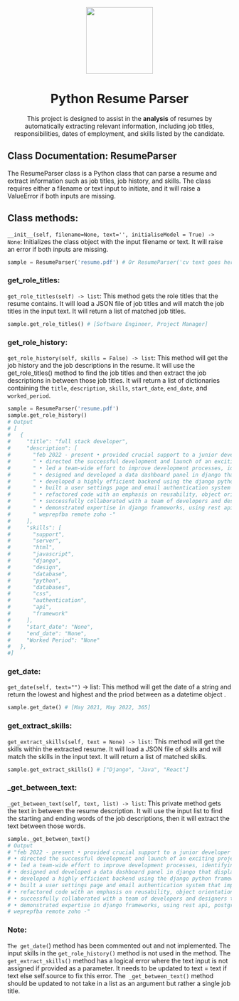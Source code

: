<p align="center">
  <img src="https://i.imgur.com/hm20RaC.png" width="150">
  <h1 align="center">Python Resume Parser</h1>
  
  <p align="center"> This project is designed to assist in the <b>analysis</b> of resumes by automatically extracting relevant information, including job titles, responsibilities, dates of employment, and skills listed by the candidate.
<p>



</p>

## Class Documentation: ResumeParser

The ResumeParser class is a Python class that can parse a resume and extract information such as job titles, job history, and skills. The class requires either a filename or text input to initiate, and it will raise a ValueError if both inputs are missing.


## Class methods: 
`__init__(self, filename=None, text='', initialiseModel = True) -> None`: Initializes the class object with the input filename or text. It will raise an error if both inputs are missing.

```Python
sample = ResumeParser('resume.pdf') # Or ResumeParser('cv text goes here')
```

### get_role_titles:

`get_role_titles(self) -> list`: This method gets the role titles that the resume contains. It will load a JSON file of job titles and will match the job titles in the input text. It will return a list of matched job titles.

```Python
sample.get_role_titles() # [Software Engineer, Project Manager]
```
### get_role_history:

`get_role_history(self, skills = False) -> list`: This method will get the job history and the job descriptions in the resume. It will use the get_role_titles() method to find the job titles and then extract the job descriptions in between those job titles. It will return a list of dictionaries containing the `title`, `description`, `skills`, `start_date`, `end_date`, and `worked_period`.

```Python
sample = ResumeParser('resume.pdf')
sample.get_role_history()
# Output
# [
#   {
#     "title": "full stack developer",
#     "description": [
#       "feb 2022 - present • provided crucial support to a junior developer struggling with a complex project, offering guidance and troubleshooting assistance to help them overcome technical obstacles and achieve their objectives",
#       " • directed the successful development and launch of an exciting project, overseeing the entire development lifecycle from initial design to user feedback analysis",
#       " • led a team-wide effort to improve development processes, identifying areas for improvement and implementing new tools and methodologies to streamline workflows and improve project outcomes",
#       " • designed and developed a data dashboard panel in django that displayed key information to users, resulting in a 20% increase in user engagement",
#       " • developed a highly efficient backend using the django python framework, leveraging crud operations and advanced techniques to optimize performance and streamline development processes",
#       " • built a user settings page and email authentication system that improved user experience and boosted sign-ups by 25%",
#       " • refactored code with an emphasis on reusability, object orientation and reducing load on the database server, leading to a 15% improvement in website speed and performance",
#       " • successfully collaborated with a team of developers and designers to build and deploy multiple web applications on the django framework, resulting in a 40% increase in user acquisition and retention",
#       " • demonstrated expertise in django frameworks, using rest api, postgressql databases, as well as html, css, and javascript to develop visually appealing and user-friendly web pages",
#       " weprepfba remote zoho -"
#     ],
#     "skills": [
#       "support",
#       "server",
#       "html",
#       "javascript",
#       "django",
#       "design",
#       "database",
#       "python",
#       "databases",
#       "css",
#       "authentication",
#       "api",
#       "framework"
#     ],
#     "start_date": "None",
#     "end_date": "None",
#     "Worked Period": "None"
#   },
#]
```
### get_date:

`get_date(self, text="")` -> list: This method will get the date of a string and return the lowest and highest and the priod between as a datetime object .
```python
sample.get_date() # [May 2021, May 2022, 365]
```

### get_extract_skills:

`get_extract_skills(self, text = None) -> list`: This method will get the skills within the extracted resume. It will load a JSON file of skills and will match the skills in the input text. It will return a list of matched skills.
```python
sample.get_extract_skills() # ["Django", "Java", "React"] 
```

### _get_between_text:

`_get_between_text(self, text, list) -> list`: This private method gets the text in between the resume description. It will use the input list to find the starting and ending words of the job descriptions, then it will extract the text between those words.

```python
sample._get_between_text() 
# Output
# "feb 2022 - present • provided crucial support to a junior developer struggling with a complex project, offering guidance and troubleshooting assistance to help them overcome technical obstacles and achieve their objectives
# • directed the successful development and launch of an exciting project, overseeing the entire development lifecycle from initial design to user feedback analysis,
# • led a team-wide effort to improve development processes, identifying areas for improvement and implementing new tools and methodologies to streamline workflows and improve project outcomes,
# • designed and developed a data dashboard panel in django that displayed key information to users, resulting in a 20% increase in user engagement,
# • developed a highly efficient backend using the django python framework, leveraging crud operations and advanced techniques to optimize performance and streamline development processes,
# • built a user settings page and email authentication system that improved user experience and boosted sign-ups by 25%,
# • refactored code with an emphasis on reusability, object orientation and reducing load on the database server, leading to a 15% improvement in website speed and performance,
# • successfully collaborated with a team of developers and designers to build and deploy multiple web applications on the django framework, resulting in a 40% increase in user acquisition and retention,
# • demonstrated expertise in django frameworks, using rest api, postgressql databases, as well as html, css, and javascript to develop visually appealing and user-friendly web pages
# weprepfba remote zoho -"
```

### Note:

`The get_date(`) method has been commented out and not implemented.
The input skills in the `get_role_history()` method is not used in the method.
The `get_extract_skills()` method has a logical error where the text input is not assigned if provided as a parameter. It needs to be updated to text = text if text else self.source to fix this error.
The` _get_between_text()` method should be updated to not take in a list as an argument but rather a single job title.

